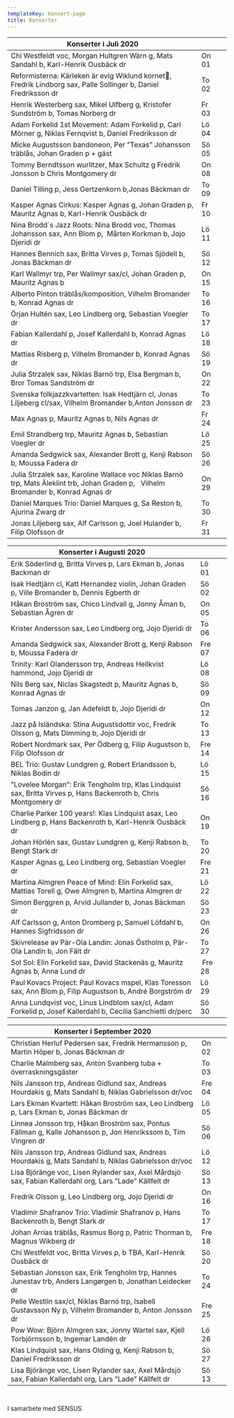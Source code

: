 ```yaml
---
templateKey: konsert-page
title: Konserter
---
```




| Konserter i Juli 2020                                                                                                                                                      |       |     |
| -------------------------------------------------------------------------------------------------------------------------------------------------------------------------- | ----- | --- |
|Chi Westfeldt voc, Morgan Hultgren Wärn g, Mats Sandahl b, Karl-Henrik Ousbäck dr|On 01|
|Reformisterna: Kärleken är evig Wiklund kornet, Fredrik Lindborg sax, Palle Sollinger b, Daniel Fredriksson dr|To 02|
|Henrik Westerberg sax, Mikel Ulfberg g, Kristofer Sundström b, Tomas Norberg dr |Fr 03|
|Adam Forkelid 1st Movement: Adam Forkelid p, Carl Mörner g, Niklas Fernqvist b, Daniel Fredriksson dr|Lö 04|
|Micke Augustsson bandoneon, Per ”Texas” Johansson träblås, Johan Graden p + gäst| Sö 05|
|Tommy Berndtsson wurlitzer, Max Schultz g Fredrik Jonsson b Chris Montgomery dr|On 08|
|Daniel Tilling p, Jess Gertzenkorn b,Jonas Bäckman dr|To 09|
|Kasper Agnas Cirkus: Kasper Agnas g, Johan Graden p, Mauritz Agnas b, Karl-Henrik Ousbäck dr |Fr 10|
|Nina Brodd´s Jazz Roots: Nina Brodd voc, Thomas Johansson sax, Ann Blom p,  Mårten Korkman b, Jojo Djeridi dr|Lö 11|
|Hannes Bennich sax, Britta Virves p, Tomas Sjödell b, Jonas Bäckman dr|Sö 12|
|Karl Wallmyr trp, Per Wallmyr sax/cl, Johan Graden p, Mauritz Agnas b|On 15|
|Alberto Pinton träblås/komposition, Vilhelm Bromander b, Konrad Agnas dr|To 16|  
|Örjan Hultén sax, Leo Lindberg org, Sebastian Voegler dr|To 17|
|Fabian Kallerdahl p, Josef Kallerdahl b, Konrad Agnas dr | Lö 18|
|Mattias Risberg p, Vilhelm Bromander b, Konrad Agnas dr|Sö 19|
|Julia Strzalek sax, Niklas Barnö trp, Elsa Bergman b, Bror Tomas Sandström dr  |On 22|
|Svenska folkjazzkvartetten: Isak Hedtjärn cl, Jonas Liljeberg cl/sax, Vilhelm Bromander b,Anton Jonsson dr|To 23|
|Max Agnas p, Mauritz Agnas b, Nils Agnas dr |Fr 24|
|Emil Strandberg trp, Mauritz Agnas b, Sebastian Voegler dr|Lö 25|
|Amanda Sedgwick sax, Alexander Brott g, Kenji Rabson b, Moussa Fadera dr|Sö 26|
|Julia Strzalek sax, Karoline Wallace voc Niklas Barnö trp, Mats Äleklint trb, Johan Graden p,  			Vilhelm Bromander b, Konrad Agnas dr |On 29|
|Daniel Marques Trio: Daniel Marques g, Sa Reston b, Ajurina Zwarg dr|To 30|
|Jonas Liljeberg sax, Alf Carlsson g, Joel Hulander b, Filip Olofsson dr|Fr 31|

| Konserter i Augusti 2020                                                                                                                                                      |       |     |
| -------------------------------------------------------------------------------------------------------------------------------------------------------------------------- | ----- | --- 
|Erik Söderlind g, Britta Virves p, Lars Ekman b, Jonas Backman dr|Lö 01|
|Isak Hedtjärn cl, Katt Hernandez violin, Johan Graden p, Ville Bromander b, Dennis Egberth dr |Sö 02|
|Håkan Broström sax, Chico Lindvall g, Jonny Åman b, Sebastian Ågren dr|On 05|
|Krister Andersson sax, Leo Lindberg org, Jojo Djeridi dr|To 06|
|Amanda Sedgwick sax, Alexander Brott g, Kenji Rabson b, Moussa Fadera dr|Fre 07|
|Trinity: Karl Olandersson trp, Andreas Hellkvist hammond, Jojo Djeridi dr|Lö 08|
|Nils Berg sax, Niclas Skagstedt p, Mauritz Agnas b, Konrad Agnas dr|Sö 09|
|Tomas Janzon g, Jan Adefeldt b, Jojo Djeridi dr|On 12|
|Jazz på Isländska: Stina Augustsdottir voc, Fredrik Olsson g, Mats Dimming b, Jojo Djeridi dr|To 13|
|Robert Nordmark sax, Per Ödberg g, Filip Augustson b, Filip Olofsson dr|Fre 14|
|BEL Trio: Gustav Lundgren g, Robert Erlandsson b, Niklas Bodin dr|Lö 15|
|”Lovelee Morgan”: Erik Tengholm trp, Klas Lindquist sax, Britta Virves p, Hans Backenroth b, Chris Montgomery dr|Sö 16|
|Charlie Parker 100 years!: Klas Lindquist asax, Leo Lindberg p, Hans Backenroth b, Karl-Henrik Ousbäck dr |On 19|
|Johan Hörlén sax, Gustav Lundgren g, Kenji Rabson b, Bengt Stark dr|To 20|
|Kasper Agnas g, Leo Lindberg org, Sebastian Voegler dr|Fre 21|
|Martina Almgren Peace of Mind: Elin Forkelid sax, Mattias Torell g, Owe Almgren b, Martina Almgren dr|Lö 22|
|Simon Berggren p, Arvid Jullander b, Jonas Bäckman dr|Sö 23|
|Alf Carlsson g, Anton Dromberg p, Samuel Löfdahl b, Hannes Sigfridsson dr|On 26|	
|Skivrelease av Pär-Ola Landin: Jonas Östholm p, Pär-Ola Landin b, Jon Fält dr|To 27|
|Sol Sol: Elin Forkelid sax, David Stackenäs g, Mauritz Agnas b, Anna Lund dr| Fre 28|
|Paul Kovacs Project: Paul Kovacs mspel, Klas Toresson sax,  Ann Blom p, Filip Augustson b, André Borgström dr|Lö 29|
|Anna Lundqvist voc, Linus Lindblom sax/cl, Adam Forkelid p, Josef Kallerdahl b, Cecilia Sanchietti dr/perc|Sö 30|

| Konserter i September 2020                                                                                                                                                      |       |     |
| -------------------------------------------------------------------------------------------------------------------------------------------------------------------------- | ----- | --- 
|Christian Herluf Pedersen sax, Fredrik Hermansson p, Martin Höper b, Jonas Bäckman dr|On 02|
|Charlie Malmberg sax, Anton Svanberg tuba + överraskningsgäster|To 03|
|Nils Jansson trp, Andreas Gidlund sax, Andreas Hourdakis g, Mats Sandahl b, Niklas Gabrielsson dr/voc|Fre 04|
|Lars Ekman Kvartett: Håkan Broström sax, Leo Lindberg p, Lars Ekman b, Jonas Bäckman dr|Lö 05|
|Linnea Jonsson trp, Håkan Broström sax, Pontus Fällman g, Kalle Johansson p, Jon Henrikssom b, Tim Vingren dr|Sö 06|
|Nils Jansson trp, Andreas Gidlund sax, Andreas Hourdakis g, Mats Sandahl b, Niklas Gabrielsson dr/voc|Lö 12|
|Lisa Björänge voc, Lisen Rylander sax, Axel Mårdsjö sax, Fabian Kallerdahl org, Lars ”Lade” Källfelt dr|Sö 13|
|Fredrik Olsson g, Leo Lindberg org, Jojo Djeridi dr|On 16|
|Vladimir Shafranov Trio: Vladimir Shafranov p, Hans Backenroth b, Bengt Stark dr|To 17|
|Johan Arrias träblås, Rasmus Borg p, Patric Thorman b, Magnus Wikberg dr|Fre 18|
|Chi Westfeldt voc, Britta Virves p, b TBA, Karl-Henrik Ousbäck dr|Sö 20|
|Sebastian Jonsson sax, Erik Tengholm trp, Hannes Junestav trb, Anders Langørgen b, Jonathan Leidecker dr|To 24|
|Pelle Westlin sax/cl, Niklas Barnö trp, Isabell Gustavsson Ny p, Vilhelm Bromander b, Anton Jonsson dr|Fre 25|
|Pow Wow: Björn Almgren sax, Jonny Wartel sax, Kjell Torbjörnsson b, Ingemar Landén dr|Lö 26|
|Klas Lindquist sax, Hans Olding g, Kenji Rabson b, Daniel Fredriksson dr|Sö 27|
|Lisa Björänge voc, Lisen Rylander sax, Axel Mårdsjö sax, Fabian Kallerdahl org, Lars ”Lade” Källfelt dr|Sö 13|
	 	

I samarbete med SENSUS
